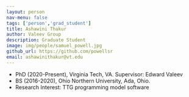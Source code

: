 ```yaml
---
layout: person
nav-menu: false
tags: ['person','grad_student']
title: Ashawini Thakur
author: Valeev Group
description: Graduate Student
image: img/people/samuel_powell.jpg
github_url: https://github.com/powellsr
email: ashawinithakur@vt.edu
---
```

- PhD (2020-Present), Virginia Tech, VA. Supervisor: Edward Valeev
- BS (2016-2020), Ohio Northern University, Ada, Ohio.
- Research Interest: TTG programming model software
